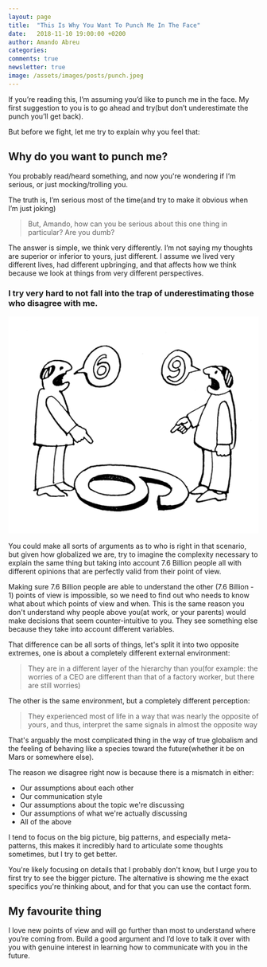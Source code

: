 ```yaml
---
layout: page
title:  "This Is Why You Want To Punch Me In The Face"
date:   2018-11-10 19:00:00 +0200
author: Amando Abreu
categories:
comments: true
newsletter: true
image: /assets/images/posts/punch.jpeg
---
```


If you’re reading this, I’m assuming you’d like to punch me in the face. My first suggestion to you is to go ahead and try(but don’t underestimate the punch you’ll get back).

But before we fight, let me try to explain why you feel that:

## Why do you want to punch me?

You probably read/heard something, and now you're wondering if I’m serious, or just mocking/trolling you.

The truth is, I’m serious most of the time(and try to make it obvious when I’m just joking)

> But, Amando, how can you be serious about this one thing in particular? Are you dumb?

The answer is simple, we think very differently. I’m not saying my thoughts are superior or inferior to yours, just different. I assume we lived very different lives, had different upbringing, and that affects how we think because we look at things from very different perspectives.

### I try very hard to not fall into the trap of underestimating those who disagree with me.

![companyapp](/assets/images/posts/argument-photo-photography-meme-6-or-9.png "Company app")

You could make all sorts of arguments as to who is right in that scenario, but given how globalized we are, try to imagine the complexity necessary to explain the same thing but taking into account 7.6 Billion people all with different opinions that are perfectly valid from their point of view.

Making sure 7.6 Billion people are able to understand the other (7.6 Billion - 1) points of view is impossible, so we need to find out who needs to know what about which points of view and when. This is the same reason you don't understand why people above you(at work, or your parents) would make decisions that seem counter-intuitive to you. They see something else because they take into account different variables.

That difference can be all sorts of things, let's split it into two opposite extremes, one is about a completely different external environment:

> They are in a different layer of the hierarchy than you(for example: the worries of a CEO are different than that of a factory worker, but there are still worries)

The other is the same environment, but a completely different perception:

> They experienced most of life in a way that was nearly the opposite of yours, and thus, interpret the same signals in almost the opposite way

That's arguably the most complicated thing in the way of true globalism and the feeling of behaving like a species toward the future(whether it be on Mars or somewhere else).

The reason we disagree right now is because there is a mismatch in either:

- Our assumptions about each other
- Our communication style
- Our assumptions about the topic we're discussing
- Our assumptions of what we're actually discussing
- All of the above

I tend to focus on the big picture, big patterns, and especially meta-patterns, this makes it incredibly hard to articulate some thoughts sometimes, but I try to get better.

You're likely focusing on details that I probably don't know, but I urge you to first try to see the bigger picture. The alternative is showing me the exact specifics you're thinking about, and for that you can use the contact form.

## My favourite thing

I love new points of view and will go further than most to understand where you’re coming from. Build a good argument and I’d love to talk it over with you with genuine interest in learning how to communicate with you in the future.
